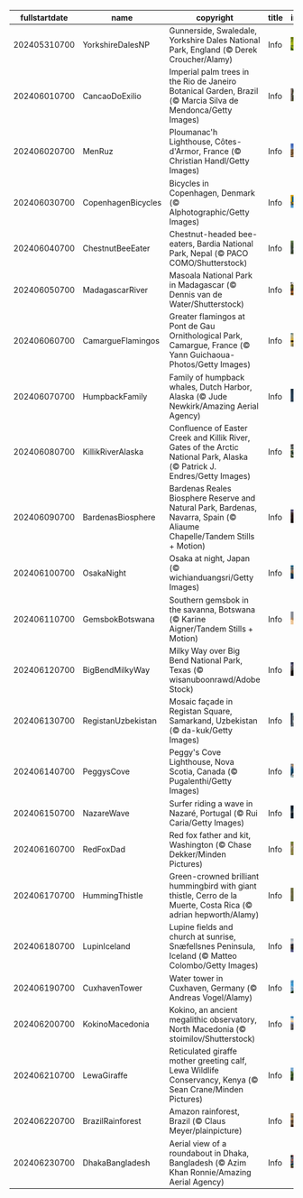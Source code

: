 |fullstartdate|name|copyright|title|image|
|--|--|--|--|--|
202405310700|YorkshireDalesNP|Gunnerside, Swaledale, Yorkshire Dales National Park, England (© Derek Croucher/Alamy)|Info|![](/en-AU/2024/06/202405310700YorkshireDalesNP.jpg)|
202406010700|CancaoDoExilio|Imperial palm trees in the Rio de Janeiro Botanical Garden, Brazil (© Marcia Silva de Mendonca/Getty Images)|Info|![](/en-AU/2024/06/202406010700CancaoDoExilio.jpg)|
202406020700|MenRuz|Ploumanac'h Lighthouse, Côtes-d'Armor, France (© Christian Handl/Getty Images)|Info|![](/en-AU/2024/06/202406020700MenRuz.jpg)|
202406030700|CopenhagenBicycles|Bicycles in Copenhagen, Denmark (© Alphotographic/Getty Images)|Info|![](/en-AU/2024/06/202406030700CopenhagenBicycles.jpg)|
202406040700|ChestnutBeeEater|Chestnut-headed bee-eaters, Bardia National Park, Nepal (© PACO COMO/Shutterstock)|Info|![](/en-AU/2024/06/202406040700ChestnutBeeEater.jpg)|
202406050700|MadagascarRiver|Masoala National Park in Madagascar (© Dennis van de Water/Shutterstock)|Info|![](/en-AU/2024/06/202406050700MadagascarRiver.jpg)|
202406060700|CamargueFlamingos|Greater flamingos at Pont de Gau Ornithological Park, Camargue, France (© Yann Guichaoua-Photos/Getty Images)|Info|![](/en-AU/2024/06/202406060700CamargueFlamingos.jpg)|
202406070700|HumpbackFamily|Family of humpback whales, Dutch Harbor, Alaska (© Jude Newkirk/Amazing Aerial Agency)|Info|![](/en-AU/2024/06/202406070700HumpbackFamily.jpg)|
202406080700|KillikRiverAlaska|Confluence of Easter Creek and Killik River, Gates of the Arctic National Park, Alaska (© Patrick J. Endres/Getty Images)|Info|![](/en-AU/2024/06/202406080700KillikRiverAlaska.jpg)|
202406090700|BardenasBiosphere|Bardenas Reales Biosphere Reserve and Natural Park, Bardenas, Navarra, Spain (© Aliaume Chapelle/Tandem Stills + Motion)|Info|![](/en-AU/2024/06/202406090700BardenasBiosphere.jpg)|
202406100700|OsakaNight|Osaka at night, Japan (© wichianduangsri/Getty Images)|Info|![](/en-AU/2024/06/202406100700OsakaNight.jpg)|
202406110700|GemsbokBotswana|Southern gemsbok in the savanna, Botswana (© Karine Aigner/Tandem Stills + Motion)|Info|![](/en-AU/2024/06/202406110700GemsbokBotswana.jpg)|
202406120700|BigBendMilkyWay|Milky Way over Big Bend National Park, Texas (© wisanuboonrawd/Adobe Stock)|Info|![](/en-AU/2024/06/202406120700BigBendMilkyWay.jpg)|
202406130700|RegistanUzbekistan|Mosaic façade in Registan Square, Samarkand, Uzbekistan (© da-kuk/Getty Images)|Info|![](/en-AU/2024/06/202406130700RegistanUzbekistan.jpg)|
202406140700|PeggysCove|Peggy's Cove Lighthouse, Nova Scotia, Canada (© Pugalenthi/Getty Images)|Info|![](/en-AU/2024/06/202406140700PeggysCove.jpg)|
202406150700|NazareWave|Surfer riding a wave in Nazaré, Portugal (© Rui Caria/Getty Images)|Info|![](/en-AU/2024/06/202406150700NazareWave.jpg)|
202406160700|RedFoxDad|Red fox father and kit, Washington (© Chase Dekker/Minden Pictures)|Info|![](/en-AU/2024/06/202406160700RedFoxDad.jpg)|
202406170700|HummingThistle|Green-crowned brilliant hummingbird with giant thistle, Cerro de la Muerte, Costa Rica (© adrian hepworth/Alamy)|Info|![](/en-AU/2024/06/202406170700HummingThistle.jpg)|
202406180700|LupinIceland|Lupine fields and church at sunrise, Snæfellsnes Peninsula, Iceland (© Matteo Colombo/Getty Images)|Info|![](/en-AU/2024/06/202406180700LupinIceland.jpg)|
202406190700|CuxhavenTower|Water tower in Cuxhaven, Germany (© Andreas Vogel/Alamy)|Info|![](/en-AU/2024/06/202406190700CuxhavenTower.jpg)|
202406200700|KokinoMacedonia|Kokino, an ancient megalithic observatory, North Macedonia (© stoimilov/Shutterstock)|Info|![](/en-AU/2024/06/202406200700KokinoMacedonia.jpg)|
202406210700|LewaGiraffe|Reticulated giraffe mother greeting calf, Lewa Wildlife Conservancy, Kenya (© Sean Crane/Minden Pictures)|Info|![](/en-AU/2024/06/202406210700LewaGiraffe.jpg)|
202406220700|BrazilRainforest|Amazon rainforest, Brazil (© Claus Meyer/plainpicture)|Info|![](/en-AU/2024/06/202406220700BrazilRainforest.jpg)|
202406230700|DhakaBangladesh|Aerial view of a roundabout in Dhaka, Bangladesh (© Azim Khan Ronnie/Amazing Aerial Agency)|Info|![](/en-AU/2024/06/202406230700DhakaBangladesh.jpg)|
